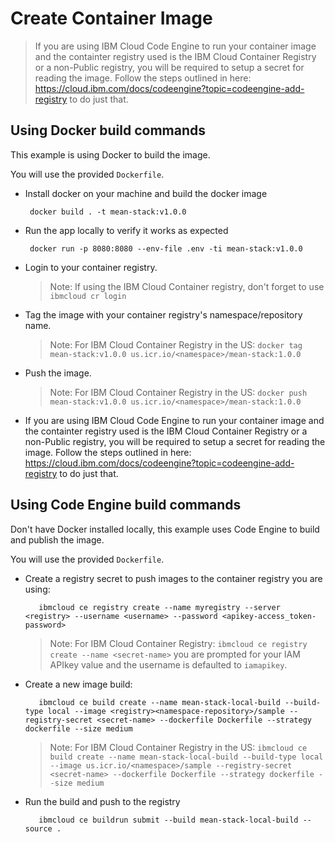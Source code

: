 # Create Container Image

> If you are using IBM Cloud Code Engine to run your container image and the containter registry used is the IBM Cloud Container Registry or a non-Public registry, you will be required to setup a secret for reading the image. Follow the steps outlined in here: https://cloud.ibm.com/docs/codeengine?topic=codeengine-add-registry to do just that.

## Using Docker build commands
This example is using Docker to build the image.

You will use the provided `Dockerfile`.
- Install docker on your machine and build the docker image
  ```
   docker build . -t mean-stack:v1.0.0
  ```
- Run the app locally to verify it works as expected
  ```
   docker run -p 8080:8080 --env-file .env -ti mean-stack:v1.0.0 

- Login to your container registry.
   > Note: If using the IBM Cloud Container registry, don't forget to use `ibmcloud cr login`

- Tag the image with your container registry's namespace/repository name.
   > Note: For IBM Cloud Container Registry in the US: `docker tag mean-stack:v1.0.0 us.icr.io/<namespace>/mean-stack:1.0.0`

- Push the image.
   > Note: For IBM Cloud Container Registry in the US: `docker push mean-stack:v1.0.0 us.icr.io/<namespace>/mean-stack:1.0.0`

- If you are using IBM Cloud Code Engine to run your container image and the containter registry used is the IBM Cloud Container Registry or a non-Public registry, you will be required to setup a secret for reading the image. Follow the steps outlined in here: https://cloud.ibm.com/docs/codeengine?topic=codeengine-add-registry to do just that.

## Using Code Engine build commands
Don't have Docker installed locally, this example uses Code Engine to build and publish the image.

You will use the provided `Dockerfile`.

- Create a registry secret to push images to the container registry you are using:
   ```
      ibmcloud ce registry create --name myregistry --server <registry> --username <username> --password <apikey-access_token-password>
   ```
  >  Note: For IBM Cloud Container Registry: `ibmcloud ce registry create --name <secret-name>` you are prompted for your IAM APIkey value and the username is defaulted to `iamapikey`.

- Create a new image build: 
   ```
      ibmcloud ce build create --name mean-stack-local-build --build-type local --image <registry><namespace-repository>/sample --registry-secret <secret-name> --dockerfile Dockerfile --strategy dockerfile --size medium
   ```
   > Note: For IBM Cloud Container Registry in the US: `ibmcloud ce build create --name mean-stack-local-build --build-type local --image us.icr.io/<namespace>/sample --registry-secret <secret-name> --dockerfile Dockerfile --strategy dockerfile --size medium`

- Run the build and push to the registry
   ```
      ibmcloud ce buildrun submit --build mean-stack-local-build --source .
   ```

